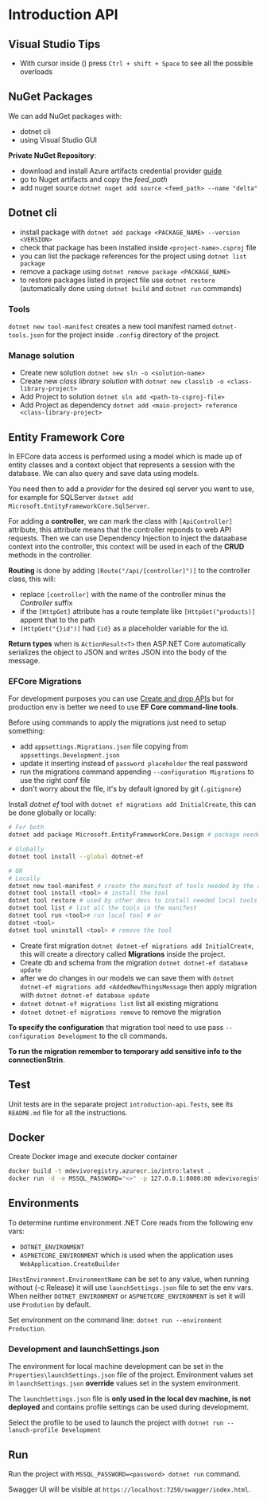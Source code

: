 # Introduction API

## Visual Studio Tips

- With cursor inside () press `Ctrl + shift + Space` to see all the possible overloads

## NuGet Packages

We can add NuGet packages with:
- dotnet cli
- using Visual Studio GUI

**Private NuGet Repository**:
- download and install Azure artifacts credential provider [guide](https://github.com/microsoft/artifacts-credprovider#installation-on-linux-and-mac)
- go to Nuget artifacts and copy the *feed_path*
- add nuget source `dotnet nuget add source <feed_path> --name "delta"`

## Dotnet cli

- install package with `dotnet add package <PACKAGE_NAME> --version <VERSION>`
- check that package has been installed inside `<project-name>.csproj` file
- you can list the package references for the project using `dotnet list package`
- remove a package using `dotnet remove package <PACKAGE_NAME>`
- to restore packages listed in project file use `dotnet restore` (automatically
done using `dotnet build` and `dotnet run` commands)

### Tools

`dotnet new tool-manifest` creates a new tool manifest named `dotnet-tools.json`
 for the project inside `.config` directory of the project.

### Manage solution

- Create new solution `dotnet new sln -o <solution-name>`
- Create new *class library solution* with `dotnet new classlib -o <class-library-project>`
- Add Project to solution `dotnet sln add <path-to-csproj-file>`
- Add Project as dependency `dotnet add <main-project> reference <class-library-project>`


## Entity Framework Core

In EFCore data access is performed using a model which is made up of entity classes
and a context object that represents a session with the database. We can also
query and save data using models.

You need then to add a *provider* for the desired sql server you want to use,
for example for SQLServer `dotnet add Microsoft.EntityFrameworkCore.SqlServer`.

For adding a **controller**, we can mark the class with `[ApiController]` attribute,
this attribute means that the controller reponds to web API requests. Then we can
use Dependency Injection to inject the dataabase context into the controller, this
context will be used in each of the **CRUD** methods in the controller.

**Routing** is done by adding `[Route("/api/[controller]")]` to the controller
class, this will:
- replace `[controller]` with the name of the controller minus the *Controller*
suffix
- if the `[HttpGet]` attribute has a route template like `[HttpGet("products)]`
appent that to the path
- `[HttpGet("{}id")]` had `{id}` as a placeholder variable for the id.

**Return types** when is `ActionResult<T>` then ASP.NET Core automatically
serializes the object to JSON and writes JSON into the body of the message.

### EFCore Migrations

For development purposes you can use [Create and drop APIs](https://learn.microsoft.com/en-us/ef/core/managing-schemas/ensure-created)
but for production env is better we need to use **EF Core command-line tools**.

Before using commands to apply the migrations just need to setup something:
- add `appsettings.Migrations.json` file copying from `appsettings.Development.json`
- update it inserting instead of `password placeholder` the real password
- run the migrations command appending `--configuration Migrations` to use the right conf file
- don't worry about the file, it's by default ignored by git (`.gitignore`)

Install *dotnet ef* tool with `dotnet ef migrations add InitialCreate`, this can
be done globally or locally:
```bash
# For both
dotnet add package Microsoft.EntityFrameworkCore.Design # package needed for ef tool

# Globally
dotnet tool install --global dotnet-ef

# OR
# Locally
dotnet new tool-manifest # create the manifest of tools needed by the app
dotnet tool install <tool> # install the tool
dotnet tool restore # used by other devs to install needed local tools
dotnet tool list # list all the tools in the manifest
dotnet tool run <tool># run local tool # or
dotnet <tool>
dotnet tool uninstall <tool> # remove the tool
```

- Create first migration `dotnet dotnet-ef migrations add InitialCreate`, this
will create a directory called **Migrations** inside the project.
- Create db and schema from the migration `dotnet dotnet-ef database update`
- after we do changes in our models we can save them with
`dotnet dotnet-ef migrations add <AddedNewThingsMessage` then apply migration
with `dotnet dotnet-ef database update`
- `dotnet dotnet-ef migrations list` list all existing migrations
- `dotnet dotnet-ef migrations remove` to remove the migration

**To specify the configuration** that migration tool need to use pass
`--configuration Development` to the cli commands.

**To run the migration remember to temporary add sensitive info to
the connectionStrin**.

## Test

Unit tests are in the separate project `introduction-api.Tests`, see its `README.md`
file for all the instructions.

## Docker

Create Docker image and execute docker container
```bash
docker build -t mdevivoregistry.azurecr.io/intro:latest .
docker run -d -e MSSQL_PASSWORD="<>" -p 127.0.0.1:8080:80 mdevivoregistry.azurecr.io/intro:latest
```
## Environments

To determine runtime environment .NET Core reads from the following env vars:
- `DOTNET_ENVIRONMENT`
- `ASPNETCORE_ENVIRONMENT` which is used when the application uses `WebApplication.CreateBuilder`

`IHostEnvironment.EnvironmentName` can be set to any value, when running without (-c Release) it will use
`launchSettings.json` file to set the env vars. When neither `DOTNET_ENVIRONMENT` or `ASPNETCORE_ENVIRONMENT` is set it will use
`Prodution` by default.

Set environment on the command line: `dotnet run --environment Production`.

### Development and launchSettings.json

The environment for local machine development can be set in the `Properties\launchSettings.json` file of the project.
Environment values set in `launchSettings.json` **override** values set in the system environment.

The `launchSettings.json` file is **only used in the local dev machine, is not deployed** and contains profile settings can be used
during developmemt.

Select the profile to be used to launch the project with `dotnet run --lanuch-profile Development`

## Run

Run the project with `MSSQL_PASSWORD=<password> dotnet run` command.

Swagger UI will be visible at `https://localhost:7250/swagger/index.html`.